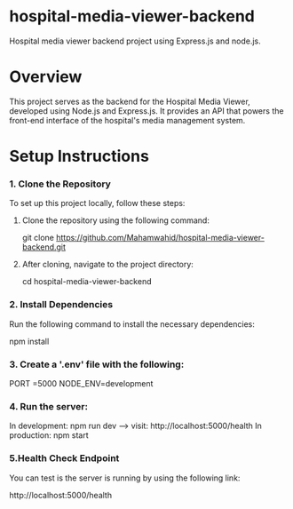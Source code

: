 # hospital-media-viewer-backend
 Hospital media viewer  backend  project using Express.js and node.js.
# Overview
This project serves as the backend for the Hospital Media Viewer, developed using Node.js and Express.js. It provides an API that powers the front-end interface of the hospital's media management system.

# Setup Instructions

### 1. Clone the Repository
To set up this project locally, follow these steps:
1. Clone the repository using the following command:
   
   git clone https://github.com/Mahamwahid/hospital-media-viewer-backend.git
   
2. After cloning, navigate to the project directory:
   
   cd hospital-media-viewer-backend
   
### 2. Install Dependencies
Run the following command to install the necessary dependencies:

npm install

  ###   3. Create a '.env' file with the following:
  PORT =5000
  NODE_ENV=development


  ### 4. Run the server:
  In development: npm run dev  --> visit: http://localhost:5000/health
  In production: npm start

 ### 5.Health Check Endpoint

 You can test is the server is running by using the following link:

 http://localhost:5000/health


